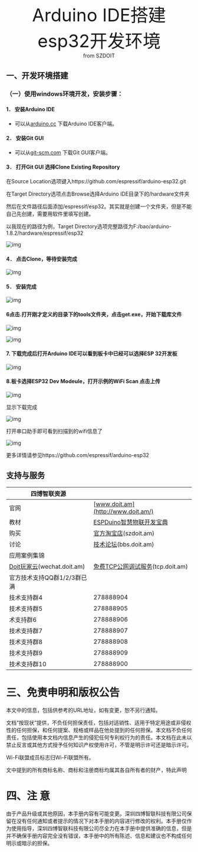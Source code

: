 <center> <font size=10> Arduino IDE搭建esp32开发环境 </font></center>

<center> from SZDOIT </center>

## 一、开发环境搭建

### （一）使用windows环境开发，安装步骤：

#### 1． 安装Arduino IDE 

- 可以从[arduino.cc](https://www.arduino.cc/en/Main/Software) 下载Arduino IDE客户端。

#### 2． 安装Git GUI

- 可以从[git-scm.com](https://git-scm.com/download/win) 下载Git GUI客户端。

#### 3． 打开Git GUI 选择Clone Existing Repository

在Source Location选项键入https://github.com/espressif/arduino-esp32.git

在Target Directory选项点击Browse选择Arduino IDE目录下的/hardware文件夹

然后在文件路径后面添加/espressif/esp32。其实就是创建一个文件夹，但是不能自己先创建，需要用软件里填写创建。

以我现在的路径为例，Target Directory选项完整路径为F:/bao/arduino-1.8.2/hardware/espressif/esp32

![img](https://github.com/SmartArduino/zhdocs/raw/master/zhESPSeries/ESP32/ArduinoEnvironment/wps1.jpg) 

#### 4． 点击Clone，等待安装完成

![img](https://github.com/SmartArduino/zhdocs/raw/master/zhESPSeries/ESP32/ArduinoEnvironment/wps2.jpg) 

#### 5． 安装完成

![img](https://github.com/SmartArduino/zhdocs/raw/master/zhESPSeries/ESP32/ArduinoEnvironment/wps3.jpg) 

#### 6点击.打开刚才定义的目录下的tools文件夹，点击get.exe，开始下载库文件

![img](https://github.com/SmartArduino/zhdocs/raw/master/zhESPSeries/ESP32/ArduinoEnvironment/wps4.jpg) 

![img](https://github.com/SmartArduino/zhdocs/raw/master/zhESPSeries/ESP32/ArduinoEnvironment/wps5.jpg) 

#### 7. 下载完成后打开Arduino IDE可以看到板卡中已经可以选择ESP 32开发板

![img](https://github.com/SmartArduino/zhdocs/raw/master/zhESPSeries/ESP32/ArduinoEnvironment/wps6.jpg) 

#### 8.板卡选择ESP32 Dev Modeule，打开示例的WiFi Scan 点击上传

![img](https://github.com/SmartArduino/zhdocs/raw/master/zhESPSeries/ESP32/ArduinoEnvironment/wps7.jpg) 

显示下载完成

![img](https://github.com/SmartArduino/zhdocs/raw/master/zhESPSeries/ESP32/ArduinoEnvironment/wps8.jpg) 

打开串口助手即可看到扫描到的wifi信息了

![img](https://github.com/SmartArduino/zhdocs/raw/master/zhESPSeries/ESP32/ArduinoEnvironment/wps9.jpg)

更多详情请参见https://github.com/espressif/arduino-esp32

## 支持与服务

| 四博智联资源                                        |                                                              |
| --------------------------------------------------- | ------------------------------------------------------------ |
| 官网                                                | [www.doit.am](http://www.doit.am/)                           |
| 教材                                                | [ESPDuino智慧物联开发宝典](https://item.taobao.com/item.htm?spm=a1z10.3-c.w4002-7420449993.9.Bgp1Ll&id=520583000610) |
| 购买                                                | [官方淘宝店](https://szdoit.taobao.com/)(szdoit.am)          |
| 讨论                                                | [技术论坛](http://bbs.doit.am/forum.php)(bbs.doit.am)        |
| 应用案例集锦                                        |                                                              |
| [Doit玩家云](http://wechat.doit.am)(wechat.doit.am) | [免费TCP公网调试服务](http://tcp.doit.am)(tcp.doit.am)       |
| 官方技术支持QQ群1/2/3群已满                         |                                                              |
| 技术支持群4                                         | 278888904                                                    |
| 技术支持群5                                         | 278888905                                                    |
| 术支持群6                                           | 278888906                                                    |
| 技术支持群7                                         | 278888907                                                    |
| 技术支持群8                                         | 278888908                                                    |
| 技术支持群9                                         | 278888909                                                    |
| 技术支持群10                                        | 278888900                                                    |

# 三、免责申明和版权公告

本文中的信息，包括供参考的URL地址，如有变更，恕不另行通知。 

文档“按现状”提供，不负任何担保责任，包括对适销性、适用于特定用途或非侵权性的任何担保，和任何提案、规格或样品在他处提到的任何担保。本文档不负任何责任，包括使用本文档内信息产生的侵犯任何专利权行为的责任。本文档在此未以禁止反言或其他方式授予任何知识产权使用许可，不管是明示许可还是暗示许可。 

Wi-Fi联盟成员标志归Wi-Fi联盟所有。

文中提到的所有商标名称、商标和注册商标均属其各自所有者的财产，特此声明 

# 四、注 意

由于产品升级或其他原因，本手册内容有可能变更。深圳四博智联科技有限公司保留在没有任何通知或者提示的情况下对本手册的内容进行修改的权利。本手册仅作为使用指导，深圳四博智联科技有限公司尽全力在本手册中提供准确的信息，但是并不确保手册内容完全没有错误，本手册中的所有陈述、信息和建议也不构成任何明示或暗示的担保。



